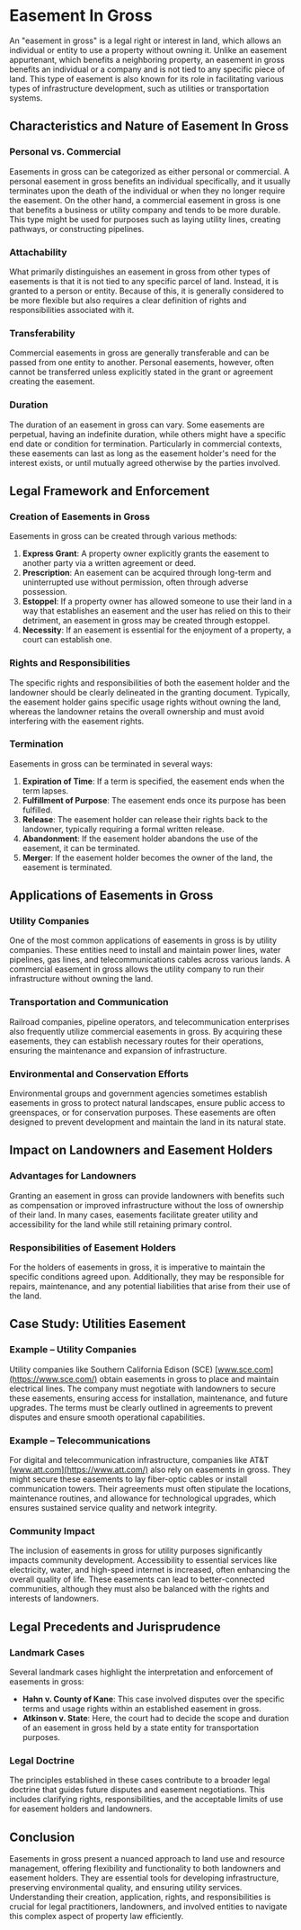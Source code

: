 # Easement In Gross

An "easement in gross" is a legal right or interest in land, which allows an individual or entity to use a property without owning it. Unlike an easement appurtenant, which benefits a neighboring property, an easement in gross benefits an individual or a company and is not tied to any specific piece of land. This type of easement is also known for its role in facilitating various types of infrastructure development, such as utilities or transportation systems.

## Characteristics and Nature of Easement In Gross

### Personal vs. Commercial 
Easements in gross can be categorized as either personal or commercial. A personal easement in gross benefits an individual specifically, and it usually terminates upon the death of the individual or when they no longer require the easement. On the other hand, a commercial easement in gross is one that benefits a business or utility company and tends to be more durable. This type might be used for purposes such as laying utility lines, creating pathways, or constructing pipelines.

### Attachability
What primarily distinguishes an easement in gross from other types of easements is that it is not tied to any specific parcel of land. Instead, it is granted to a person or entity. Because of this, it is generally considered to be more flexible but also requires a clear definition of rights and responsibilities associated with it.

### Transferability
Commercial easements in gross are generally transferable and can be passed from one entity to another. Personal easements, however, often cannot be transferred unless explicitly stated in the grant or agreement creating the easement.

### Duration
The duration of an easement in gross can vary. Some easements are perpetual, having an indefinite duration, while others might have a specific end date or condition for termination. Particularly in commercial contexts, these easements can last as long as the easement holder's need for the interest exists, or until mutually agreed otherwise by the parties involved.

## Legal Framework and Enforcement

### Creation of Easements in Gross
Easements in gross can be created through various methods:
1. **Express Grant**: A property owner explicitly grants the easement to another party via a written agreement or deed.
2. **Prescription**: An easement can be acquired through long-term and uninterrupted use without permission, often through adverse possession.
3. **Estoppel**: If a property owner has allowed someone to use their land in a way that establishes an easement and the user has relied on this to their detriment, an easement in gross may be created through estoppel.
4. **Necessity**: If an easement is essential for the enjoyment of a property, a court can establish one.
  
### Rights and Responsibilities
The specific rights and responsibilities of both the easement holder and the landowner should be clearly delineated in the granting document. Typically, the easement holder gains specific usage rights without owning the land, whereas the landowner retains the overall ownership and must avoid interfering with the easement rights.
  
### Termination
Easements in gross can be terminated in several ways:
1. **Expiration of Time**: If a term is specified, the easement ends when the term lapses.
2. **Fulfillment of Purpose**: The easement ends once its purpose has been fulfilled.
3. **Release**: The easement holder can release their rights back to the landowner, typically requiring a formal written release.
4. **Abandonment**: If the easement holder abandons the use of the easement, it can be terminated.
5. **Merger**: If the easement holder becomes the owner of the land, the easement is terminated.

## Applications of Easements in Gross

### Utility Companies
One of the most common applications of easements in gross is by utility companies. These entities need to install and maintain power lines, water pipelines, gas lines, and telecommunications cables across various lands. A commercial easement in gross allows the utility company to run their infrastructure without owning the land.

### Transportation and Communication
Railroad companies, pipeline operators, and telecommunication enterprises also frequently utilize commercial easements in gross. By acquiring these easements, they can establish necessary routes for their operations, ensuring the maintenance and expansion of infrastructure.

### Environmental and Conservation Efforts
Environmental groups and government agencies sometimes establish easements in gross to protect natural landscapes, ensure public access to greenspaces, or for conservation purposes. These easements are often designed to prevent development and maintain the land in its natural state.

## Impact on Landowners and Easement Holders

### Advantages for Landowners
Granting an easement in gross can provide landowners with benefits such as compensation or improved infrastructure without the loss of ownership of their land. In many cases, easements facilitate greater utility and accessibility for the land while still retaining primary control.

### Responsibilities of Easement Holders
For the holders of easements in gross, it is imperative to maintain the specific conditions agreed upon. Additionally, they may be responsible for repairs, maintenance, and any potential liabilities that arise from their use of the land.

## Case Study: Utilities Easement

### Example – Utility Companies
Utility companies like Southern California Edison (SCE) [www.sce.com](https://www.sce.com/) obtain easements in gross to place and maintain electrical lines. The company must negotiate with landowners to secure these easements, ensuring access for installation, maintenance, and future upgrades. The terms must be clearly outlined in agreements to prevent disputes and ensure smooth operational capabilities.

### Example – Telecommunications
For digital and telecommunication infrastructure, companies like AT&T [www.att.com](https://www.att.com/) also rely on easements in gross. They might secure these easements to lay fiber-optic cables or install communication towers. Their agreements must often stipulate the locations, maintenance routines, and allowance for technological upgrades, which ensures sustained service quality and network integrity.

### Community Impact
The inclusion of easements in gross for utility purposes significantly impacts community development. Accessibility to essential services like electricity, water, and high-speed internet is increased, often enhancing the overall quality of life. These easements can lead to better-connected communities, although they must also be balanced with the rights and interests of landowners.

## Legal Precedents and Jurisprudence

### Landmark Cases
Several landmark cases highlight the interpretation and enforcement of easements in gross:
- **Hahn v. County of Kane**: This case involved disputes over the specific terms and usage rights within an established easement in gross.
- **Atkinson v. State**: Here, the court had to decide the scope and duration of an easement in gross held by a state entity for transportation purposes.

### Legal Doctrine
The principles established in these cases contribute to a broader legal doctrine that guides future disputes and easement negotiations. This includes clarifying rights, responsibilities, and the acceptable limits of use for easement holders and landowners.

## Conclusion

Easements in gross present a nuanced approach to land use and resource management, offering flexibility and functionality to both landowners and easement holders. They are essential tools for developing infrastructure, preserving environmental quality, and ensuring utility services. Understanding their creation, application, rights, and responsibilities is crucial for legal practitioners, landowners, and involved entities to navigate this complex aspect of property law efficiently.